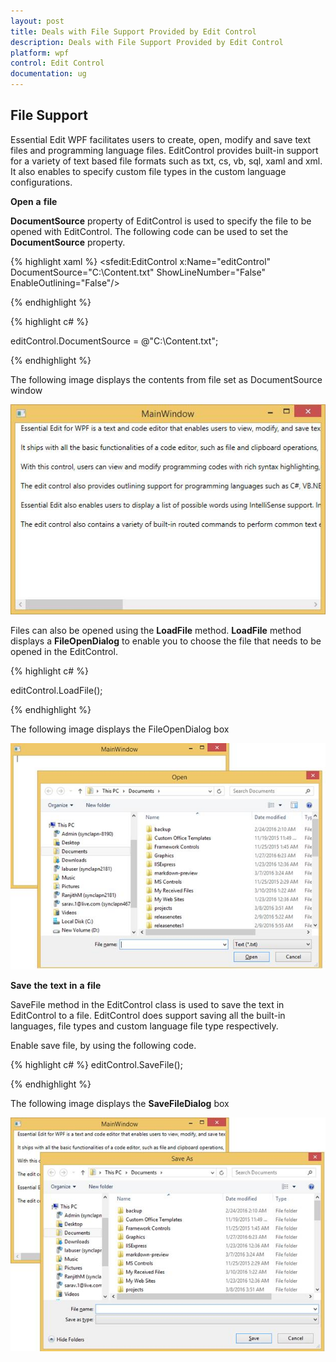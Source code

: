 ```yaml
---
layout: post
title: Deals with File Support Provided by Edit Control
description: Deals with File Support Provided by Edit Control
platform: wpf
control: Edit Control
documentation: ug
---
```


## File Support

Essential Edit WPF facilitates users to create, open, modify and save text files and programming language files. EditControl provides built-in support for a variety of text based file formats such as txt, cs, vb, sql, xaml and xml. It also enables to specify custom file types in the custom language configurations.

**Open** **a** **file**


**DocumentSource** property of EditControl is used to specify the file to be opened with EditControl. The following code can be used to set the **DocumentSource** property.

{% highlight xaml %}
<sfedit:EditControl x:Name="editControl" DocumentSource="C:\Content.txt" ShowLineNumber="False" EnableOutlining="False"/>



{% endhighlight %}



{% highlight c# %}

editControl.DocumentSource = @"C:\Content.txt";

{% endhighlight %}

The following image displays the contents from file set as DocumentSource window

![](File-Support_images/File-Support_img1.jpeg)

Files can also be opened using the **LoadFile** method. **LoadFile** method displays a **FileOpenDialog** to enable you to choose the file that needs to be opened in the EditControl.


{% highlight c# %}

editControl.LoadFile();

{% endhighlight %}

The following image displays the FileOpenDialog box

![](File-Support_images/File-Support_img2.jpeg)


**Save** **the** **text** **in** **a** **file**


SaveFile method in the EditControl class is used to save the text in EditControl to a file. EditControl does support saving all the built-in languages, file types and custom language file type respectively.

Enable save file, by using the following code.

{% highlight c# %}
editControl.SaveFile();



{% endhighlight %}

The following image displays the **SaveFileDialog** box

![](File-Support_images/File-Support_img3.jpeg)


